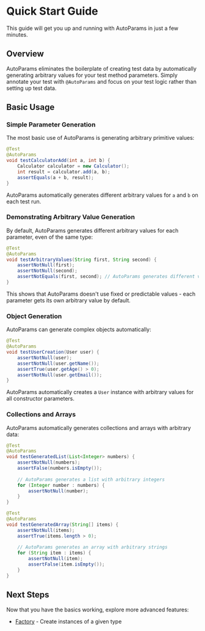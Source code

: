 # Quick Start Guide

This guide will get you up and running with AutoParams in just a few minutes.

## Overview

AutoParams eliminates the boilerplate of creating test data by automatically generating arbitrary values for your test method parameters. Simply annotate your test with `@AutoParams` and focus on your test logic rather than setting up test data.

## Basic Usage

### Simple Parameter Generation

The most basic use of AutoParams is generating arbitrary primitive values:

```java
@Test
@AutoParams
void testCalculatorAdd(int a, int b) {
    Calculator calculator = new Calculator();
    int result = calculator.add(a, b);
    assertEquals(a + b, result);
}
```

AutoParams automatically generates different arbitrary values for `a` and `b` on each test run.

### Demonstrating Arbitrary Value Generation

By default, AutoParams generates different arbitrary values for each parameter, even of the same type:

```java
@Test
@AutoParams
void testArbitraryValues(String first, String second) {
    assertNotNull(first);
    assertNotNull(second);
    assertNotEquals(first, second); // AutoParams generates different values
}
```

This shows that AutoParams doesn't use fixed or predictable values - each parameter gets its own arbitrary value by default.

### Object Generation

AutoParams can generate complex objects automatically:

```java
@Test
@AutoParams
void testUserCreation(User user) {
    assertNotNull(user);
    assertNotNull(user.getName());
    assertTrue(user.getAge() > 0);
    assertNotNull(user.getEmail());
}
```

AutoParams automatically creates a `User` instance with arbitrary values for all constructor parameters.

### Collections and Arrays

AutoParams automatically generates collections and arrays with arbitrary data:

```java
@Test
@AutoParams
void testGeneratedList(List<Integer> numbers) {
    assertNotNull(numbers);
    assertFalse(numbers.isEmpty());
    
    // AutoParams generates a list with arbitrary integers
    for (Integer number : numbers) {
        assertNotNull(number);
    }
}

@Test
@AutoParams
void testGeneratedArray(String[] items) {
    assertNotNull(items);
    assertTrue(items.length > 0);
    
    // AutoParams generates an array with arbitrary strings
    for (String item : items) {
        assertNotNull(item);
        assertFalse(item.isEmpty());
    }
}
```

## Next Steps

Now that you have the basics working, explore more advanced features:

- [Factory](../core-features/factory.md) - Create instances of a given type
